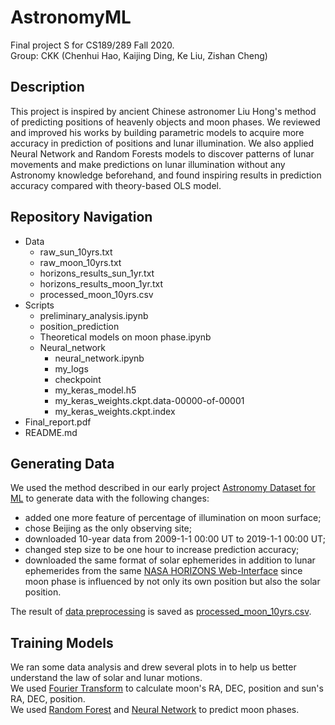 # AstronomyML
Final project S for CS189/289 Fall 2020.  
Group: CKK (Chenhui Hao, Kaijing Ding, Ke Liu, Zishan Cheng)

## Description 

This project is inspired by ancient Chinese astronomer Liu Hong's method of predicting positions of heavenly objects and moon phases. We reviewed and improved his works by building parametric models to acquire more accuracy in prediction of positions and lunar illumination. We also applied Neural Network and Random Forests models to discover patterns of lunar movements and make predictions on lunar illumination without any Astronomy knowledge beforehand, and found inspiring results in prediction accuracy compared with theory-based OLS model. 

## Repository Navigation 
- Data
  - raw_sun_10yrs.txt
  - raw_moon_10yrs.txt
  - horizons_results_sun_1yr.txt
  - horizons_results_moon_1yr.txt
  - processed_moon_10yrs.csv
- Scripts  
  - preliminary_analysis.ipynb
  - position_prediction  
  - Theoretical models on moon phase.ipynb 
  - Neural_network
    - neural_network.ipynb  
    - my_logs
    - checkpoint
    - my_keras_model.h5
    - my_keras_weights.ckpt.data-00000-of-00001
    - my_keras_weights.ckpt.index
- Final_report.pdf  
- README.md  

## Generating Data
We used the method described in our early project [Astronomy Dataset for ML](https://github.com/haochenhui97/AstronomyDatasetForML) to generate data with the following changes:
- added one more feature of percentage of illumination on moon surface;
- chose Beijing as the only observing site;
- downloaded 10-year data from 2009-1-1 00:00 UT to 2019-1-1 00:00 UT;
- changed step size to be one hour to increase prediction accuracy; 
- downloaded the same format of solar ephemerides in addition to lunar ephemerides from the same [NASA HORIZONS Web-Interface](https://ssd.jpl.nasa.gov/horizons.cgi#top) since moon phase is influenced by not only its own position but also the solar position.

The result of [data preprocessing](https://github.com/haochenhui97/AstronomyML/blob/main/Scripts/preliminary_analysis.ipynb) is saved as [processed_moon_10yrs.csv](https://github.com/haochenhui97/AstronomyML/blob/main/Data/processed_moon_10yrs.csv).

## Training Models
We ran some data analysis and drew several plots in []() to help us better understand the law of solar and lunar motions.  
We used [Fourier Transform](https://github.com/haochenhui97/AstronomyML/blob/main/Scripts/position_prediction.ipynb) to calculate moon's RA, DEC, position and sun's RA, DEC, position.  
We used [Random Forest](https://github.com/haochenhui97/AstronomyML/blob/main/Scripts/Theoretical%20models%20on%20moon%20phase.ipynb) and [Neural Network](https://github.com/haochenhui97/AstronomyML/blob/main/Scripts/Neural_network/neural_network.ipynb) to predict moon phases.  
